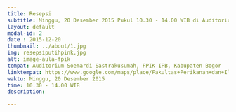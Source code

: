 ```yaml
---
title: Resepsi
subtitle: Minggu, 20 Desember 2015 Pukul 10.30 - 14.00 WIB di Auditorium Soemardi Sastrakusumah, FPIK IPB, Bogor
layout: default
modal-id: 2
date : 2015-12-20
thumbnail: ../about/1.jpg
img: resepsiputihpink.jpg
alt: image-aula-fpik
tempat: Auditorium Soemardi Sastrakusumah, FPIK IPB, Kabupaten Bogor
linktempat: https://www.google.com/maps/place/Fakultas+Perikanan+dan+Ilmu+Kelautan,+Institut+Pertanian+Bogor/@-6.5564229,106.7233579,17.25z
waktu: Minggu, 20 Desember 2015
time: 10.30 - 14.00 WIB
description:

---
```


